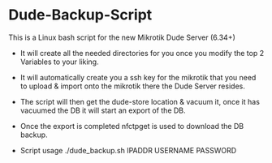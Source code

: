 # Dude-Backup-Script

This is a Linux bash script for the new Mikrotik Dude Server (6.34+)

* It will create all the needed directories for you once you modify the top 2 Variables to your liking.
* It will automatically create you a ssh key for the mikrotik that you need to upload & import onto the mikrotik there the Dude Server resides.
* The script will then get the dude-store location & vacuum it, once it has vacuumed the DB it will start an export of the DB.
* Once the export is completed nfctpget is used to download the DB backup.

* Script usage
  ./dude_backup.sh IPADDR USERNAME PASSWORD

